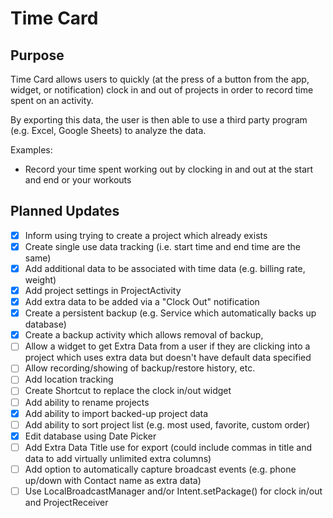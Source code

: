 # Time Card

## Purpose
Time Card allows users to quickly (at the press of a button from the app, widget, or notification) clock in and out of projects in order to record time spent on an activity.

By exporting this data, the user is then able to use a third party program (e.g. Excel, Google Sheets) to analyze the data.
 
Examples:
* Record your time spent working out by clocking in and out at the start and end or your workouts

## Planned Updates
- [x] Inform using trying to create a project which already exists
- [x] Create single use data tracking (i.e. start time and end time are the same)
- [x] Add additional data to be associated with time data (e.g. billing rate, weight)
- [x] Add project settings in ProjectActivity
- [x] Add extra data to be added via a "Clock Out" notification
- [x] Create a persistent backup (e.g. Service which automatically backs up database)
- [x] Create a backup activity which allows removal of backup,
- [ ] Allow a widget to get Extra Data from a user if they are clicking into a project which uses extra data but doesn't have default data specified
- [ ] Allow recording/showing of backup/restore history, etc.
- [ ] Add location tracking
- [ ] Create Shortcut to replace the clock in/out widget
- [ ] Add ability to rename projects
- [x] Add ability to import backed-up project data
- [ ] Add ability to sort project list (e.g. most used, favorite, custom order)
- [x] Edit database using Date Picker
- [ ] Add Extra Data Title use for export (could include commas in title and data to add virtually unlimited extra columns)
- [ ] Add option to automatically capture broadcast events (e.g. phone up/down with Contact name as extra data)
- [ ] Use LocalBroadcastManager and/or Intent.setPackage() for clock in/out and ProjectReceiver
